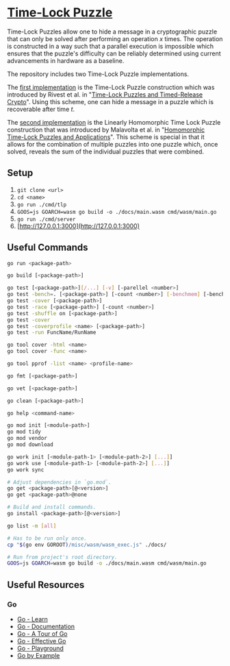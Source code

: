 # [Time-Lock Puzzle](https://pmuens.github.io/time-lock-puzzle)

Time-Lock Puzzles allow one to hide a message in a cryptographic puzzle that can only be solved after performing an operation $x$ times. The operation is constructed in a way such that a parallel execution is impossible which ensures that the puzzle's difficulty can be reliably determined using current advancements in hardware as a baseline.

The repository includes two Time-Lock Puzzle implementations.

The [first implementation](https://pmuens.github.io/time-lock-puzzle/tlp.html) is the Time-Lock Puzzle construction which was introduced by Rivest et al. in "[Time-Lock Puzzles and Timed-Release Crypto](https://people.eecs.berkeley.edu/~daw/papers/timelock.pdf)". Using this scheme, one can hide a message in a puzzle which is recoverable after time $t$.

The [second implementation](https://pmuens.github.io/time-lock-puzzle/lhtlp.html) is the Linearly Homomorphic Time Lock Puzzle construction that was introduced by Malavolta et al. in "[Homomorphic Time-Lock Puzzles and Applications](https://eprint.iacr.org/2019/635.pdf)". This scheme is special in that it allows for the combination of multiple puzzles into one puzzle which, once solved, reveals the sum of the individual puzzles that were combined.

## Setup

1. `git clone <url>`
2. `cd <name>`
3. `go run ./cmd/tlp`
4. `GOOS=js GOARCH=wasm go build -o ./docs/main.wasm cmd/wasm/main.go`
5. `go run ./cmd/server`
6. [http://127.0.0.1:3000](http://127.0.0.1:3000)

## Useful Commands

```sh
go run <package-path>

go build [<package-path>]

go test [<package-path>][/...] [-v] [-parellel <number>]
go test -bench=. [<package-path>] [-count <number>] [-benchmem] [-benchtime 2s] [-memprofile <name>]
go test -cover [<package-path>]
go test -race [<package-path>] [-count <number>]
go test -shuffle on [<package-path>]
go test -cover
go test -coverprofile <name> [<package-path>]
go test -run FuncName/RunName

go tool cover -html <name>
go tool cover -func <name>

go tool pprof -list <name> <profile-name>

go fmt [<package-path>]

go vet [<package-path>]

go clean [<package-path>]

go help <command-name>

go mod init [<module-path>]
go mod tidy
go mod vendor
go mod download

go work init [<module-path-1> [<module-path-2>] [...]]
go work use [<module-path-1> [<module-path-2>] [...]]
go work sync

# Adjust dependencies in `go.mod`.
go get <package-path>[@<version>]
go get <package-path>@none

# Build and install commands.
go install <package-path>[@<version>]

go list -m [all]

# Has to be run only once.
cp "$(go env GOROOT)/misc/wasm/wasm_exec.js" ./docs/

# Run from project's root directory.
GOOS=js GOARCH=wasm go build -o ./docs/main.wasm cmd/wasm/main.go
```

## Useful Resources

### Go

- [Go - Learn](https://go.dev/learn)
- [Go - Documentation](https://go.dev/doc)
- [Go - A Tour of Go](https://go.dev/tour)
- [Go - Effective Go](https://go.dev/doc/effective_go)
- [Go - Playground](https://go.dev/play)
- [Go by Example](https://gobyexample.com)
